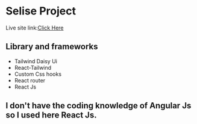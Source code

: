 # Selise Project

Live site link:[Click Here](https://charming-fenglisu-38897e.netlify.app/)

## Library and frameworks

- Tailwind Daisy Ui
- React-Tailwind
- Custom Css hooks
- React router
- React Js

## I don't have the coding knowledge of Angular Js so I used here React Js.
